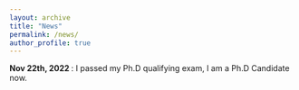 ```yaml
---
layout: archive
title: "News"
permalink: /news/
author_profile: true
---
```


<b> Nov 22th, 2022 </b>: I passed my Ph.D qualifying exam, I am a Ph.D Candidate now. 